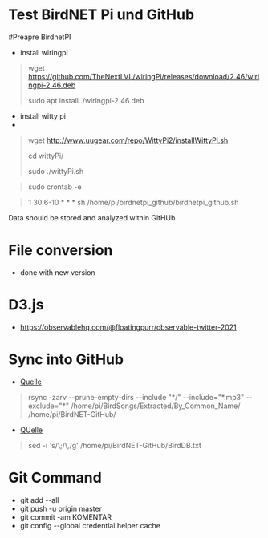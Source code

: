 # Test BirdNET Pi und GitHub

#Preapre BirdnetPI
* install wiringpi 
> wget https://github.com/TheNextLVL/wiringPi/releases/download/2.46/wiringpi-2.46.deb
> 
> sudo apt install ./wiringpi-2.46.deb
* install witty pi 
* 
> wget http://www.uugear.com/repo/WittyPi2/installWittyPi.sh
> 
> cd wittyPi/
> 
> sudo ./wittyPi.sh 

>sudo crontab -e

> 1 30 6-10 * * * sh /home/pi/birdnetpi_github/birdnetpi_github.sh

Data should be stored and analyzed within GitHUb
# File conversion
* done with new version

# D3.js
* https://observablehq.com/@floatingpurr/observable-twitter-2021

# Sync into GitHub
* [Quelle](https://stackoverflow.com/questions/11111562/rsync-copy-over-only-certain-types-of-files-using-include-option) 
> rsync -zarv --prune-empty-dirs --include "\*/" --include="\*.mp3" --exclude="*" /home/pi/BirdSongs/Extracted/By_Common_Name/ /home/pi/BirdNET-GitHub/
* [QUelle](https://stackoverflow.com/questions/38593855/replacing-commas-in-a-csv-file-with-sed-for-mongoimport) 
 > sed -i 's/\\;/\\,/g' /home/pi/BirdNET-GitHub/BirdDB.txt 

# Git Command
* git add --all
* git push -u origin master
* git commit -am KOMENTAR
* git config --global credential.helper cache

